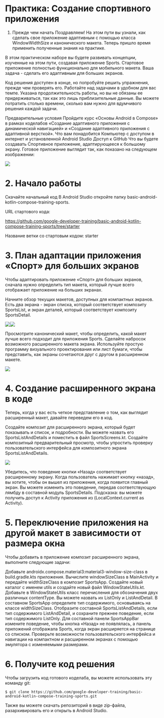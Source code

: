 # Практика: Создание спортивного приложения

1. Прежде чем начать
Поздравляем! На этом пути вы узнали, как сделать свое приложение адаптивным с помощью класса WindowWidthSize и канонического макета. Теперь пришло время применить полученные знания на практике.

В этом практическом наборе вы будете развивать концепции, изученные на этом пути, создавая приложение Sports. Стартовое приложение полностью функционально для мобильного макета. Ваша задача - сделать его адаптивным для больших экранов.

Код решения доступен в конце, но попробуйте решить упражнения, прежде чем проверять его. Работайте над задачами в удобном для вас темпе. Указана продолжительность работы, но вы не обязаны ее придерживаться, так как это лишь приблизительные данные. Вы можете потратить столько времени, сколько вам нужно для вдумчивого решения каждой задачи.

Предварительные условия
Пройдите курс «Основы Android в Compose» в рамках коделабов «Создание адаптивного приложения с динамической навигацией» и «Создание адаптивного приложения с адаптивной версткой».
Что вам понадобится
Компьютер с доступом в интернет и установленной Android Studio
Доступ к GitHub
Что вы будете создавать
Спортивное приложение, адаптирующееся к большому экрану. Готовое приложение выглядит так, как показано на следующем изображении:

![](https://developer.android.com/static/codelabs/basic-android-kotlin-compose-practice-sports-app/img/1ce365f97570965e_856.png)



# 2. Начало работы
Скачайте начальный код
В Android Studio откройте папку basic-android-kotlin-compose-training-sports.

URL стартового кода:

https://github.com/google-developer-training/basic-android-kotlin-compose-training-sports/tree/starter

Название ветки со стартовым кодом: starter


# 3. План адаптации приложения «Спорт» для больших экранов
Чтобы адаптировать приложение «Спорт» для больших экранов, сначала нужно определить тип макета, который лучше всего отображает приложение на больших экранах.

Начните обзор текущих макетов, доступных для компактных экранов. Есть два экрана - экран списка, который соответствует композиту SportsList, и экран деталей, который соответствует композиту SportsDetail.

<div style="display:flex">
    <div>
        <img src="https://developer.android.com/static/codelabs/basic-android-kotlin-compose-practice-sports-app/img/87ecbf0695393421_856.png"/>
    </div>
    <div>
        <img src="https://developer.android.com/static/codelabs/basic-android-kotlin-compose-practice-sports-app/img/6021d2078a2225ad_856.png"/>
    </div>
</div>

Просмотрите канонический макет, чтобы определить, какой макет лучше всего подходит для приложения Sports.
Сделайте набросок возможного расширенного макета экрана. Используйте простую программу визуального проектирования или лист бумаги, чтобы представить, как экраны сочетаются друг с другом в расширенном макете.

![](https://developer.android.com/static/codelabs/basic-android-kotlin-compose-practice-sports-app/img/bb59e5ec7da56f7a_856.png)


# 4. Создание расширенного экрана в коде
Теперь, когда у вас есть четкое представление о том, как выглядит расширенный макет, давайте переведем его в код.

Создайте композит для расширенного экрана, который будет показывать и список, и подробности. Вы можете назвать его SportsListAndDetails и поместить в файл SportsScreens.kt.
Создайте композитный предварительный просмотр, чтобы упростить проверку пользовательского интерфейса для композитного экрана SportsListAndDetails.

![](https://developer.android.com/static/codelabs/basic-android-kotlin-compose-practice-sports-app/img/678504d0ec535896_856.png)


Убедитесь, что поведение кнопки «Назад» соответствует расширенному экрану. Когда пользователь нажимает кнопку «назад», вы хотите, чтобы он вышел из приложения, когда появится главный экран. Вы можете изменить это поведение, передав соответствующую лямбду в составной модуль SportsDetails. Подсказка: вы можете получить доступ к Activity приложения из (LocalContext.current as Activity).


# 5. Переключение приложения на другой макет в зависимости от размера окна
Чтобы добавить в приложение композит расширенного экрана, выполните следующие задачи:

Добавьте androidx.compose.material3:material3-window-size-class в build.gradle.kts приложения.
Вычислите windowSizeClass в MainActivity и передайте widthSizeClass в композит SportsApp.
Создайте новый каталог с именем utils и создайте новый файл WindowStateUtils.kt.
Добавьте в WindowStateUtils класс перечисления для обозначения двух различных contentType. Вы можете назвать их ListOnly и ListAndDetail.
В составном SportsApp определите тип содержимого, основываясь на классе widthSizeClass.
Отобразите составной SportsListAndDetails, если тип содержимого ListAndDetail, и сохраните прежнее поведение, если тип содержимого ListOnly.
Для составной панели SportsAppBar измените поведение, чтобы кнопка «Назад» не появлялась, а панель приложений отображала Sports, когда экран расширяется на странице со списком.
Проверьте возможности пользовательского интерфейса и навигации на компактном и расширенном экранах с помощью эмулятора с изменяемыми размерами.


# 6. Получите код решения
Чтобы загрузить код готового коделаба, вы можете использовать эту команду git:

```
$ git clone https://github.com/google-developer-training/basic-android-kotlin-compose-training-sports.git
```
Также вы можете скачать репозиторий в виде zip-файла, разархивировать его и открыть в Android Studio.
